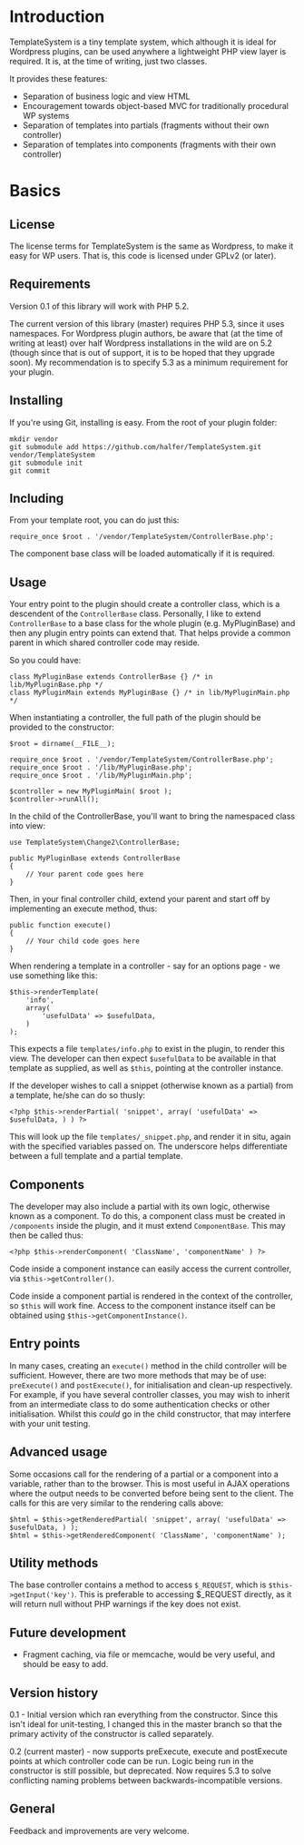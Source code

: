 Introduction
============

TemplateSystem is a tiny template system, which although it is ideal for Wordpress plugins, can be used anywhere a lightweight PHP view layer is required. It is, at the time of writing, just two classes.

It provides these features:

+ Separation of business logic and view HTML
+ Encouragement towards object-based MVC for traditionally procedural WP systems
+ Separation of templates into partials (fragments without their own controller)
+ Separation of templates into components (fragments with their own controller)

Basics
======

License
-------

The license terms for TemplateSystem is the same as Wordpress, to make it easy for WP users. That is, this code is licensed under GPLv2 (or later). 

Requirements
------------

Version 0.1 of this library will work with PHP 5.2.

The current version of this library (master) requires PHP 5.3, since it uses namespaces. For Wordpress plugin authors, be aware that (at the time of writing at least) over half Wordpress installations in the wild are on 5.2 (though since that is out of support, it is to be hoped that they upgrade soon). My recommendation is to specify 5.3 as a minimum requirement for your plugin.

Installing
----------

If you're using Git, installing is easy. From the root of your plugin folder:

	mkdir vendor
	git submodule add https://github.com/halfer/TemplateSystem.git vendor/TemplateSystem
	git submodule init
	git commit

Including
---------

From your template root, you can do just this:

	require_once $root . '/vendor/TemplateSystem/ControllerBase.php';

The component base class will be loaded automatically if it is required.

Usage
-----

Your entry point to the plugin should create a controller class, which is a descendent of the `ControllerBase` class. Personally, I like to extend `ControllerBase` to a base class for the whole plugin (e.g. MyPluginBase) and then any plugin entry points can extend that. That helps provide a common parent in which shared controller code may reside.

So you could have:

	class MyPluginBase extends ControllerBase {} /* in lib/MyPluginBase.php */
	class MyPluginMain extends MyPluginBase {} /* in lib/MyPluginMain.php */

When instantiating a controller, the full path of the plugin should be provided to the constructor:

	$root = dirname(__FILE__);

	require_once $root . '/vendor/TemplateSystem/ControllerBase.php';
	require_once $root . '/lib/MyPluginBase.php';
	require_once $root . '/lib/MyPluginMain.php';

	$controller = new MyPluginMain( $root );
	$controller->runAll();

In the child of the ControllerBase, you'll want to bring the namespaced class into view:

	use TemplateSystem\Change2\ControllerBase;

	public MyPluginBase extends ControllerBase
	{
		// Your parent code goes here
	}

Then, in your final controller child, extend your parent and start off by implementing an execute method, thus:

	public function execute()
	{
		// Your child code goes here
	}

When rendering a template in a controller - say for an options page - we use something like this:

	$this->renderTemplate(
		'info',
		array(
			'usefulData' => $usefulData,
		)
	);

This expects a file `templates/info.php` to exist in the plugin, to render this view. The developer can then expect `$usefulData` to be available in that template as supplied, as well as `$this`, pointing at the controller instance.

If the developer wishes to call a snippet (otherwise known as a partial) from a template, he/she can do so thusly:

	<?php $this->renderPartial( 'snippet', array( 'usefulData' => $usefulData, ) ) ?>

This will look up the file `templates/_snippet.php`, and render it in situ, again with the specified variables passed on. The underscore helps differentiate between a full template and a partial template.

Components
----------

The developer may also include a partial with its own logic, otherwise known as a component. To do this, a component class must be created in `/components` inside the plugin, and it must extend `ComponentBase`. This may then be called thus:

	<?php $this->renderComponent( 'ClassName', 'componentName' ) ?>

Code inside a component instance can easily access the current controller, via `$this->getController()`.

Code inside a component partial is rendered in the context of the controller, so `$this` will work fine. Access to the component instance itself can be obtained using `$this->getComponentInstance()`.

Entry points
------------

In many cases, creating an `execute()` method in the child controller will be sufficient. However, there are two more methods that may be of use: `preExecute()` and `postExecute()`, for initialisation and clean-up respectively. For example, if you have several controller classes, you may wish to inherit from an intermediate class to do some authentication checks or other initialisation. Whilst this _could_ go in the child constructor, that may interfere with your unit testing.

Advanced usage
--------------

Some occasions call for the rendering of a partial or a component into a variable, rather than to the browser. This is most useful in AJAX operations where the output needs to be converted before being sent to the client. The calls for this are very similar to the rendering calls above:

	$html = $this->getRenderedPartial( 'snippet', array( 'usefulData' => $usefulData, ) );
	$html = $this->getRenderedComponent( 'ClassName', 'componentName' );

Utility methods
---------------

The base controller contains a method to access `$_REQUEST`, which is `$this->getInput('key')`. This is preferable to accessing $_REQUEST directly, as it will return null without PHP warnings if the key does not exist.

Future development
------------------

* Fragment caching, via file or memcache, would be very useful, and should be easy to add.

Version history
---------------

0.1 - Initial version which ran everything from the constructor. Since this isn't ideal for unit-testing, I changed this in the master branch so that the primary activity of the constructor is called separately.

0.2 (current master) - now supports preExecute, execute and postExecute points at which controller code can be run. Logic being run in the constructor is still possible, but deprecated. Now requires 5.3 to solve conflicting naming problems between backwards-incompatible versions.

General
-------

Feedback and improvements are very welcome.
